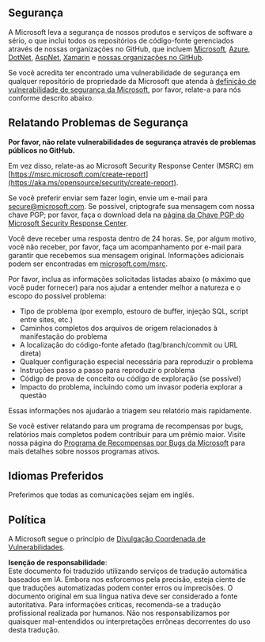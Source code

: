 ## Segurança

A Microsoft leva a segurança de nossos produtos e serviços de software a sério, o que inclui todos os repositórios de código-fonte gerenciados através de nossas organizações no GitHub, que incluem [Microsoft](https://github.com/Microsoft), [Azure](https://github.com/Azure), [DotNet](https://github.com/dotnet), [AspNet](https://github.com/aspnet), [Xamarin](https://github.com/xamarin) e [nossas organizações no GitHub](https://opensource.microsoft.com/).

Se você acredita ter encontrado uma vulnerabilidade de segurança em qualquer repositório de propriedade da Microsoft que atenda à [definição de vulnerabilidade de segurança da Microsoft](https://aka.ms/opensource/security/definition), por favor, relate-a para nós conforme descrito abaixo.

## Relatando Problemas de Segurança

**Por favor, não relate vulnerabilidades de segurança através de problemas públicos no GitHub.**

Em vez disso, relate-as ao Microsoft Security Response Center (MSRC) em [https://msrc.microsoft.com/create-report](https://aka.ms/opensource/security/create-report).

Se você preferir enviar sem fazer login, envie um e-mail para [secure@microsoft.com](mailto:secure@microsoft.com). Se possível, criptografe sua mensagem com nossa chave PGP; por favor, faça o download dela na [página da Chave PGP do Microsoft Security Response Center](https://aka.ms/opensource/security/pgpkey).

Você deve receber uma resposta dentro de 24 horas. Se, por algum motivo, você não receber, por favor, faça um acompanhamento por e-mail para garantir que recebemos sua mensagem original. Informações adicionais podem ser encontradas em [microsoft.com/msrc](https://aka.ms/opensource/security/msrc).

Por favor, inclua as informações solicitadas listadas abaixo (o máximo que você puder fornecer) para nos ajudar a entender melhor a natureza e o escopo do possível problema:

  * Tipo de problema (por exemplo, estouro de buffer, injeção SQL, script entre sites, etc.)
  * Caminhos completos dos arquivos de origem relacionados à manifestação do problema
  * A localização do código-fonte afetado (tag/branch/commit ou URL direta)
  * Qualquer configuração especial necessária para reproduzir o problema
  * Instruções passo a passo para reproduzir o problema
  * Código de prova de conceito ou código de exploração (se possível)
  * Impacto do problema, incluindo como um invasor poderia explorar a questão

Essas informações nos ajudarão a triagem seu relatório mais rapidamente.

Se você estiver relatando para um programa de recompensas por bugs, relatórios mais completos podem contribuir para um prêmio maior. Visite nossa página do [Programa de Recompensas por Bugs da Microsoft](https://aka.ms/opensource/security/bounty) para mais detalhes sobre nossos programas ativos.

## Idiomas Preferidos

Preferimos que todas as comunicações sejam em inglês.

## Política

A Microsoft segue o princípio de [Divulgação Coordenada de Vulnerabilidades](https://aka.ms/opensource/security/cvd).

**Isenção de responsabilidade**:  
Este documento foi traduzido utilizando serviços de tradução automática baseados em IA. Embora nos esforcemos pela precisão, esteja ciente de que traduções automatizadas podem conter erros ou imprecisões. O documento original em sua língua nativa deve ser considerado a fonte autoritativa. Para informações críticas, recomenda-se a tradução profissional realizada por humanos. Não nos responsabilizamos por quaisquer mal-entendidos ou interpretações errôneas decorrentes do uso desta tradução.